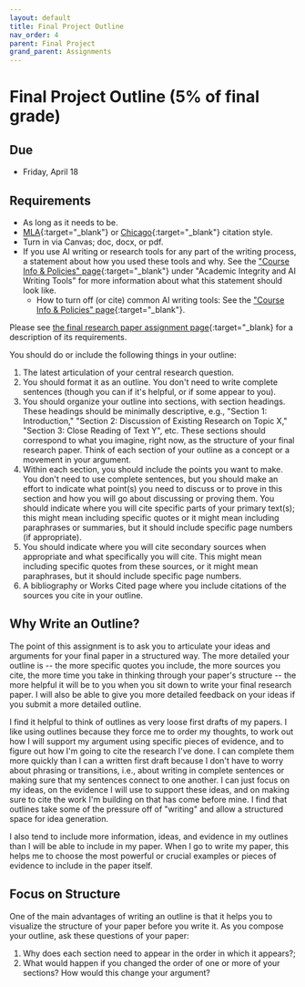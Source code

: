 ```yaml
---
layout: default
title: Final Project Outline
nav_order: 4
parent: Final Project
grand_parent: Assignments
---
```

# Final Project Outline (5% of final grade)
## Due
- Friday, April 18

## Requirements
- As long as it needs to be.
- [MLA](https://owl.purdue.edu/owl/research_and_citation/mla_style/mla_formatting_and_style_guide/mla_formatting_and_style_guide.html){:target="_blank"} or [Chicago](https://owl.purdue.edu/owl/research_and_citation/chicago_manual_17th_edition/cmos_formatting_and_style_guide/chicago_manual_of_style_17th_edition.html){:target="_blank"} citation style.
- Turn in via Canvas; doc, docx, or pdf.
- If you use AI writing or research tools for any part of the writing process, a statement about how you used these tools and why. See the ["Course Info & Policies" page](https://lindsaythomas.net/engl4771s25/course-info-policies.html#academic-integrity-and-ai-writing-tools){:target="_blank"} under "Academic Integrity and AI Writing Tools" for more information about what this statement should look like.
   - How to turn off (or cite) common AI writing tools: See the ["Course Info & Policies" page](https://lindsaythomas.net/engl4771s25/course-info-policies.html#how-to-turn-off-or-cite-some-common-ai-writing-tools){:target="_blank"}.

Please see [the final research paper assignment page](https://lindsaythomas.net/engl4771s25/assignments/final-project/paper.html){:target="_blank} for a description of its requirements.

You should do or include the following things in your outline:
1. The latest articulation of your central research question.
2. You should format it as an outline. You don't need to write complete sentences (though you can if it's helpful, or if some appear to you).
3. You should organize your outline into sections, with section headings. These headings should be minimally descriptive, e.g., "Section 1: Introduction," "Section 2: Discussion of Existing Research on Topic X," "Section 3: Close Reading of Text Y", etc. These sections should correspond to what you imagine, right now, as the structure of your final research paper. Think of each section of your outline as a concept or a movement in your argument.
4. Within each section, you should include the points you want to make. You don't need to use complete sentences, but you should make an effort to indicate what point(s) you need to discuss or to prove in this section and how you will go about discussing or proving them. You should indicate where you will cite specific parts of your primary text(s); this might mean including specific quotes or it might mean including paraphrases or summaries, but it should include specific page numbers (if appropriate).
5. You should indicate where you will cite secondary sources when appropriate and what specifically you will cite. This might mean including specific quotes from these sources, or it might mean paraphrases, but it should include specific page numbers.
6. A bibliography or Works Cited page where you include citations of the sources you cite in your outline.

## Why Write an Outline?
The point of this assignment is to ask you to articulate your ideas and arguments for your final paper in a structured way. The more detailed your outline is -- the more specific quotes you include, the more sources you cite, the more time you take in thinking through your paper's structure -- the more helpful it will be to you when you sit down to write your final research paper. I will also be able to give you more detailed feedback on your ideas if you submit a more detailed outline.

I find it helpful to think of outlines as very loose first drafts of my papers. I like using outlines because they force me to order my thoughts, to work out how I will support my argument using specific pieces of evidence, and to figure out how I'm going to cite the research I've done. I can complete them more quickly than I can a written first draft because I don't have to worry about phrasing or transitions, i.e., about writing in complete sentences or making sure that my sentences connect to one another. I can just focus on my ideas, on the evidence I will use to support these ideas, and on making sure to cite the work I'm building on that has come before mine. I find that outlines take some of the pressure off of "writing" and allow a structured space for idea generation.

I also tend to include more information, ideas, and evidence in my outlines than I will be able to include in my paper. When I go to write my paper, this helps me to choose the most powerful or crucial examples or pieces of evidence to include in the paper itself.

## Focus on Structure
One of the main advantages of writing an outline is that it helps you to visualize the structure of your paper before you write it. As you compose your outline, ask these questions of your paper:
1. Why does each section need to appear in the order in which it appears?;
2. What would happen if you changed the order of one or more of your sections? How would this change your argument?
